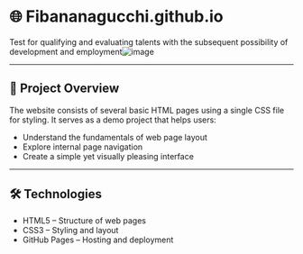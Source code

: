 # 🌐 Fibananagucchi.github.io

Test for qualifying and evaluating talents with the subsequent possibility of development and employment![image](https://github.com/user-attachments/assets/4b9b3fb6-9192-4708-8c77-d096409159d9)

---

## 📝 Project Overview

The website consists of several basic HTML pages using a single CSS file for styling. It serves as a demo project that helps users:
- Understand the fundamentals of web page layout
- Explore internal page navigation
- Create a simple yet visually pleasing interface

---

## 🛠 Technologies

- HTML5 – Structure of web pages
- CSS3 – Styling and layout
- GitHub Pages – Hosting and deployment
